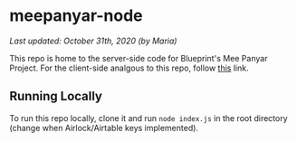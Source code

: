# meepanyar-node

_Last updated: October 31th, 2020 (by Maria)_

This repo is home to the server-side code for Blueprint's Mee Panyar Project. For the client-side analgous to this repo, follow [this](https://github.com/calblueprint/meepanyar) link.

## Running Locally

To run this repo locally, clone it and run `node index.js` in the root directory (change when Airlock/Airtable keys implemented).
